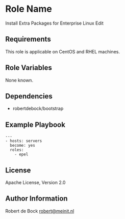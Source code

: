 Role Name
=========

Install Extra Packages for Enterprise Linux Edit

Requirements
------------

This role is applicable on CentOS and RHEL machines.

Role Variables
--------------

None known.

Dependencies
------------

- robertdebock/bootstrap

Example Playbook
----------------

```
---
- hosts: servers
  become: yes
  roles:
    - epel
```

License
-------

Apache License, Version 2.0

Author Information
------------------

Robert de Bock <robert@meinit.nl>

